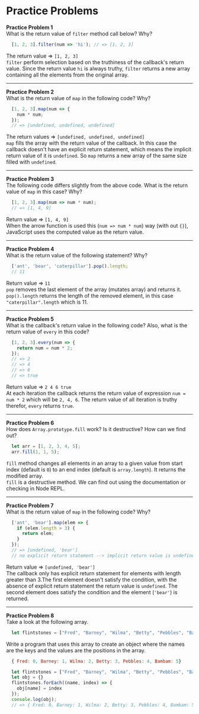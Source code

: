# Practice Problems

**Practice Problem 1**  
What is the return value of `filter` method call below? Why?
```javascript
  [1, 2, 3].filter(num => 'hi'); // => [1, 2, 3]
```
The return value => `[1, 2, 3]`  
`filter` perform selection based on the truthiness of the callback's return value. Since the return value `hi` is always truthy, `filter` returns a new array containing all the elements from the original array.

***

**Practice Problem 2**  
What is the return value of `map` in the following code? Why?
```javascript
  [1, 2, 3].map(num => {
    num * num;
  });
  // => [undefined, undefined, undefined]
```
The return values => `[undefined, undefined, undefined]`  
`map` fills the array with the return value of the callback. In this case the callback doesn't have an explicit return statement, which means the implicit return value of it is `undefined`. So `map` returns a new array of the same size filled with `undefined`.

***

**Practice Problem 3**  
The following code differs slightly from the above code. What is the return value of `map` in this case? Why?
```javascript
  [1, 2, 3].map(num => num * num);
  // => [1, 4, 9]
```
Return value => `[1, 4, 9]`  
When the arrow function is used this (`num => num * num`) way (with out `{}`), JavaScript uses the computed value as the return value.

***

**Practice Problem 4**  
What is the return value of the following statement? Why?
```javascript
  ['ant', 'bear', 'caterpillar'].pop().length;
  // 11
```
Return value => `11`  
`pop` removes the last element of the array (mutates array) and returns it. `pop().length` returns the length of the removed element, in this case `"caterpillar".length` which is 11.

***

**Practice Problem 5**  
What is the callback's return value in the following code? Also, what is the return value of `every` in this code?
```javascript
  [1, 2, 3].every(num => {
    return num = num * 2;
  });
  // => 2
  // => 4
  // => 6
  // => true
```
Return value => `2 4 6 true`  
At each iteration the callback returns the return value of expression `num = num * 2` which will be `2, 4, 6`. The return value of all iteration is truthy therefor, `every` returns `true`.

***

**Practice Problem 6**  
How does `Array.prototype.fill` work? Is it destructive? How can we find out?
```javascript
  let arr = [1, 2, 3, 4, 5];
  arr.fill(1, 1, 5);
```
`fill` method changes all elements in an array to a given value from start index (default is `0`) to an end index (default is `array.length`). It returns the modified array.  
`fill` is a destructive method. We can find out using the documentation or checking in Node REPL.

***

**Practice Problem 7**  
What is the return value of `map` in the following code? Why?
```javascript
  ['ant', 'bear'].map(elem => {
    if (elem.length > 3) {
      return elem;
    }
  });
  // => [undefined, 'bear']
  // no explicit return statement --> implicit return value is undefined
```
Return value => `[undefined, 'bear']`  
The callback only has explicit return statement for elements with length greater than 3.The first element doesn't satisfy the condition, with the absence of explicit return statement the return value is `undefined`. The second element does satisfy the condition and the element (`'bear'`) is returned.

***

**Practice Problem 8**  
Take a look at the following array.
```javascript
  let flintstones = ["Fred", "Barney", "Wilma", "Betty", "Pebbles", "Bambam"];
```
Write a program that uses this array to create an object where the names are the keys and the values are the positions in the array.
```javascript
  { Fred: 0, Barney: 1, Wilma: 2, Betty: 3, Pebbles: 4, Bambam: 5}
```
```Javascript
  let flintstones = ["Fred", "Barney", "Wilma", "Betty", "Pebbles", "Bambam"];
  let obj = {}
  flintstones.forEach((name, index) => {
    obj[name] = index
  });
  console.log(obj);
  // => { Fred: 0, Barney: 1, Wilma: 2, Betty: 3, Pebbles: 4, Bambam: 5}
```